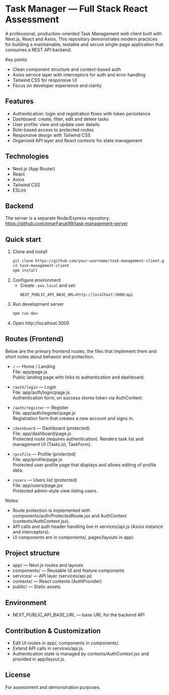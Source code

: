 # Task Manager — Full Stack React Assessment

A professional, production-oriented Task Management web client built with Next.js, React and Axios. This repository demonstrates modern practices for building a maintainable, testable and secure single-page application that consumes a REST API backend.

Key points

- Clean component structure and context-based auth
- Axios service layer with interceptors for auth and error handling
- Tailwind CSS for responsive UI
- Focus on developer experience and clarity

## Features

- Authentication: login and registration flows with token persistence
- Dashboard: create, filter, edit and delete tasks
- User profile: view and update user details
- Role-based access to protected routes
- Responsive design with Tailwind CSS
- Organized API layer and React contexts for state management

## Technologies

- Next.js (App Router)
- React
- Axios
- Tailwind CSS
- ESLint

## Backend

The server is a separate Node/Express repository:
https://github.com/omarFaruk99/task-management-server

## Quick start

1. Clone and install
   ```bash
   git clone https://github.com/your-username/task-management-client.git
   cd task-management-client
   npm install
   ```
2. Configure environment
   - Create `.env.local` and set:
     ```
     NEXT_PUBLIC_API_BASE_URL=http://localhost:5000/api
     ```
3. Run development server
   ```bash
   npm run dev
   ```
4. Open http://localhost:3000

## Routes (Frontend)

Below are the primary frontend routes, the files that implement them and short notes about behavior and protection.

- `/` — Home / Landing  
  File: app/page.js  
  Public landing page with links to authentication and dashboard.

- `/auth/login` — Login  
  File: app/auth/login/page.js  
  Authentication form; on success stores token via AuthContext.

- `/auth/register` — Register  
  File: app/auth/register/page.js  
  Registration form that creates a new account and signs in.

- `/dashboard` — Dashboard (protected)  
  File: app/dashboard/page.js  
  Protected route (requires authentication). Renders task list and management UI (TaskList, TaskForm).

- `/profile` — Profile (protected)  
  File: app/profile/page.js  
  Protected user profile page that displays and allows editing of profile data.

- `/users` — Users list (protected)  
  File: app/users/page.jsx  
  Protected admin-style view listing users.

Notes:

- Route protection is implemented with components/auth/ProtectedRoute.jsx and AuthContext (contexts/AuthContext.jsx).
- API calls and auth header handling live in services/api.js (Axios instance and interceptors).
- UI components are in components/, pages/layouts in app/.

## Project structure

- app/ — Next.js routes and layouts
- components/ — Reusable UI and feature components
- services/ — API layer (services/api.js)
- contexts/ — React contexts (AuthProvider)
- public/ — Static assets

## Environment

- NEXT_PUBLIC_API_BASE_URL — base URL for the backend API

## Contribution & Customization

- Edit UI routes in app/, components in components/.
- Extend API calls in services/api.js.
- Authentication state is managed by contexts/AuthContext.jsx and provided in app/layout.js.

## License

For assessment and demonstration purposes.
